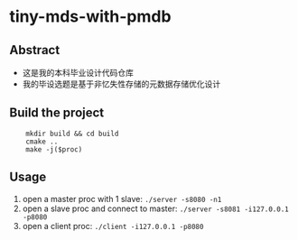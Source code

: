 # tiny-mds-with-pmdb

## Abstract
- 这是我的本科毕业设计代码仓库
- 我的毕设选题是基于非忆失性存储的元数据存储优化设计

## Build the project

```
    mkdir build && cd build
    cmake ..
    make -j($proc)
```
## Usage

1. open a master proc with 1 slave: ``` ./server -s8080 -n1 ```
2. open a slave proc and connect to master: ``` ./server -s8081 -i127.0.0.1 -p8080 ```
3. open a client proc: ``` ./client -i127.0.0.1 -p8080 ```

